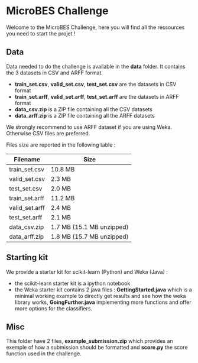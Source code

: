 # MicroBES Challenge

Welcome to the MicroBES Challenge, here you will find all the ressources you need to start the projet !

## Data

Data needed to do the challenge is available in the **data** folder. It contains the 3 datasets in CSV and ARFF format.
* **train_set.csv**, **valid_set.csv**, **test_set.csv** are the datasets in CSV format
* **train_set.arff**, **valid_set.arff**, **test_set.arff** are the datasets in ARFF format
* **data_csv.zip** is a ZIP file containing all the CSV datasets
* **data_arff.zip** is a ZIP file containing all the ARFF datasets

We strongly recommend to use ARFF dataset if you are using Weka. Otherwise CSV files are preferred.

Files size are reported in the following table :

Filename | Size
-------- | ----
train_set.csv | 10.8 MB
valid_set.csv | 2.3 MB
test_set.csv | 2.0 MB
train_set.arff | 11.2 MB
valid_set.arff | 2.4 MB
test_set.arff | 2.1 MB
data_csv.zip | 1.7 MB (15.1 MB unzipped)
data_arff.zip | 1.8 MB (15.7 MB unzipped)

## Starting kit

We provide a starter kit for scikit-learn (Python) and Weka (Java) :
* the scikit-learn starter kit is a ipython notebook
* the Weka starter kit contains 2 java files : **GettingStarted.java** which is a minimal working example to directly get results and see how the weka library works, **GoingFurther.java** implementing more functions and offer more options for the classifiers.

## Misc

This folder have 2 files, **example_submission.zip** which provides an exemple of how a submission should be formatted and **score.py** the score function used in the challenge.